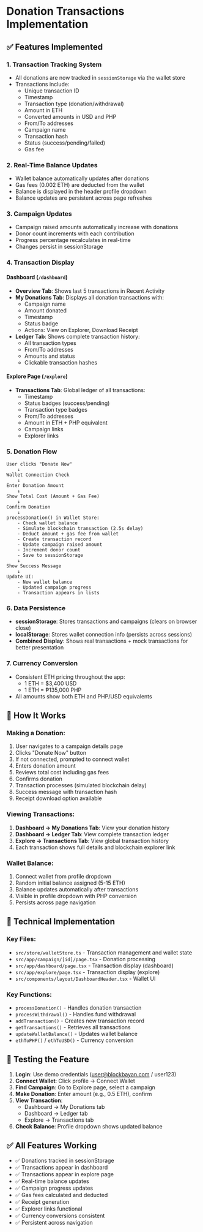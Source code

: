 # Donation Transactions Implementation

## ✅ Features Implemented

### 1. **Transaction Tracking System**

- All donations are now tracked in `sessionStorage` via the wallet store
- Transactions include:
  - Unique transaction ID
  - Timestamp
  - Transaction type (donation/withdrawal)
  - Amount in ETH
  - Converted amounts in USD and PHP
  - From/To addresses
  - Campaign name
  - Transaction hash
  - Status (success/pending/failed)
  - Gas fee

### 2. **Real-Time Balance Updates**

- Wallet balance automatically updates after donations
- Gas fees (0.002 ETH) are deducted from the wallet
- Balance is displayed in the header profile dropdown
- Balance updates are persistent across page refreshes

### 3. **Campaign Updates**

- Campaign raised amounts automatically increase with donations
- Donor count increments with each contribution
- Progress percentage recalculates in real-time
- Changes persist in sessionStorage

### 4. **Transaction Display**

#### Dashboard (`/dashboard`)

- **Overview Tab**: Shows last 5 transactions in Recent Activity
- **My Donations Tab**: Displays all donation transactions with:
  - Campaign name
  - Amount donated
  - Timestamp
  - Status badge
  - Actions: View on Explorer, Download Receipt
- **Ledger Tab**: Shows complete transaction history:
  - All transaction types
  - From/To addresses
  - Amounts and status
  - Clickable transaction hashes

#### Explore Page (`/explore`)

- **Transactions Tab**: Global ledger of all transactions:
  - Timestamp
  - Status badges (success/pending)
  - Transaction type badges
  - From/To addresses
  - Amount in ETH + PHP equivalent
  - Campaign links
  - Explorer links

### 5. **Donation Flow**

```
User clicks "Donate Now"
    ↓
Wallet Connection Check
    ↓
Enter Donation Amount
    ↓
Show Total Cost (Amount + Gas Fee)
    ↓
Confirm Donation
    ↓
processDonation() in Wallet Store:
    - Check wallet balance
    - Simulate blockchain transaction (2.5s delay)
    - Deduct amount + gas fee from wallet
    - Create transaction record
    - Update campaign raised amount
    - Increment donor count
    - Save to sessionStorage
    ↓
Show Success Message
    ↓
Update UI:
    - New wallet balance
    - Updated campaign progress
    - Transaction appears in lists
```

### 6. **Data Persistence**

- **sessionStorage**: Stores transactions and campaigns (clears on browser close)
- **localStorage**: Stores wallet connection info (persists across sessions)
- **Combined Display**: Shows real transactions + mock transactions for better presentation

### 7. **Currency Conversion**

- Consistent ETH pricing throughout the app:
  - 1 ETH = $3,400 USD
  - 1 ETH = ₱135,000 PHP
- All amounts show both ETH and PHP/USD equivalents

## 📝 How It Works

### Making a Donation:

1. User navigates to a campaign details page
2. Clicks "Donate Now" button
3. If not connected, prompted to connect wallet
4. Enters donation amount
5. Reviews total cost including gas fees
6. Confirms donation
7. Transaction processes (simulated blockchain delay)
8. Success message with transaction hash
9. Receipt download option available

### Viewing Transactions:

1. **Dashboard → My Donations Tab**: View your donation history
2. **Dashboard → Ledger Tab**: View complete transaction ledger
3. **Explore → Transactions Tab**: View global transaction history
4. Each transaction shows full details and blockchain explorer link

### Wallet Balance:

1. Connect wallet from profile dropdown
2. Random initial balance assigned (5-15 ETH)
3. Balance updates automatically after transactions
4. Visible in profile dropdown with PHP conversion
5. Persists across page navigation

## 🔧 Technical Implementation

### Key Files:

- `src/store/walletStore.ts` - Transaction management and wallet state
- `src/app/campaign/[id]/page.tsx` - Donation processing
- `src/app/dashboard/page.tsx` - Transaction display (dashboard)
- `src/app/explore/page.tsx` - Transaction display (explore)
- `src/components/layout/DashboardHeader.tsx` - Wallet UI

### Key Functions:

- `processDonation()` - Handles donation transaction
- `processWithdrawal()` - Handles fund withdrawal
- `addTransaction()` - Creates new transaction record
- `getTransactions()` - Retrieves all transactions
- `updateWalletBalance()` - Updates wallet balance
- `ethToPHP()` / `ethToUSD()` - Currency conversion

## 🎯 Testing the Feature

1. **Login**: Use demo credentials (user@blockbayan.com / user123)
2. **Connect Wallet**: Click profile → Connect Wallet
3. **Find Campaign**: Go to Explore page, select a campaign
4. **Make Donation**: Enter amount (e.g., 0.5 ETH), confirm
5. **View Transaction**:
   - Dashboard → My Donations tab
   - Dashboard → Ledger tab
   - Explore → Transactions tab
6. **Check Balance**: Profile dropdown shows updated balance

## ✅ All Features Working

- ✅ Donations tracked in sessionStorage
- ✅ Transactions appear in dashboard
- ✅ Transactions appear in explore page
- ✅ Real-time balance updates
- ✅ Campaign progress updates
- ✅ Gas fees calculated and deducted
- ✅ Receipt generation
- ✅ Explorer links functional
- ✅ Currency conversions consistent
- ✅ Persistent across navigation

